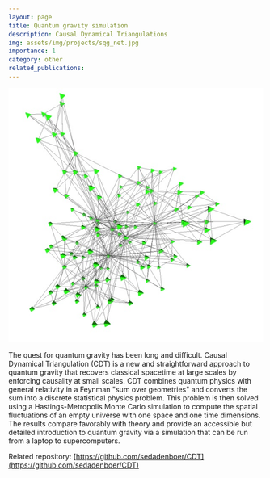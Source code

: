 ```yaml
---
layout: page
title: Quantum gravity simulation
description: Causal Dynamical Triangulations
img: assets/img/projects/sqg_net.jpg
importance: 1
category: other
related_publications: 
---
```


![Causal Dynamical Triangulation to investigate QG.](/assets/img/projects/sqg_net.jpg)

The quest for quantum gravity has been long and difficult. Causal Dynamical Triangulation (CDT) is a new and straightforward approach to quantum gravity that recovers classical spacetime at large scales by enforcing causality at small scales. CDT combines quantum physics with general relativity in a Feynman "sum over geometries" and converts the sum into a discrete statistical physics problem. This problem is then solved using a Hastings-Metropolis Monte Carlo simulation to compute the spatial fluctuations of an empty universe with one space and one time dimensions. The results compare favorably with theory and provide an accessible but detailed introduction to quantum gravity via a simulation that can be run from a laptop to supercomputers.

Related repository: [https://github.com/sedadenboer/CDT](https://github.com/sedadenboer/CDT)